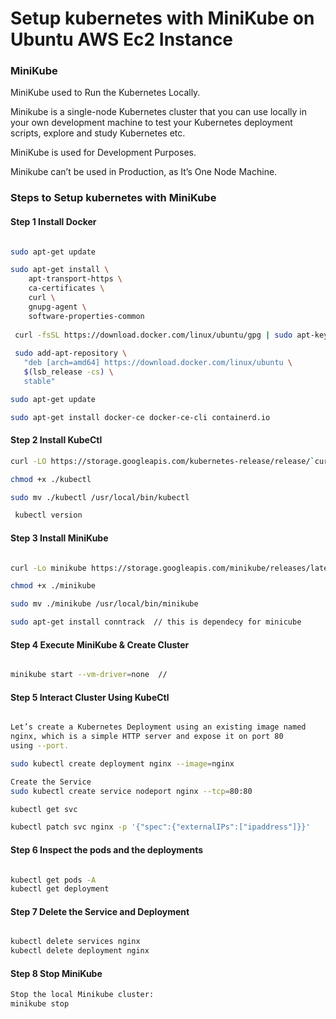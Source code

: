 
# Setup kubernetes with MiniKube on Ubuntu AWS Ec2 Instance 

### MiniKube 

MiniKube used to Run the Kubernetes Locally. 

Minikube is a single-node Kubernetes cluster that you can use locally in your own development machine to test your Kubernetes deployment scripts,
explore and study Kubernetes etc.

MiniKube is used for Development Purposes.

Minikube can’t be used in Production, as It’s One Node Machine.


### Steps to Setup kubernetes with MiniKube

#### Step 1 Install Docker 

```sh

sudo apt-get update

sudo apt-get install \
    apt-transport-https \
    ca-certificates \
    curl \
    gnupg-agent \
    software-properties-common
    
 curl -fsSL https://download.docker.com/linux/ubuntu/gpg | sudo apt-key add -
 
 sudo add-apt-repository \
   "deb [arch=amd64] https://download.docker.com/linux/ubuntu \
   $(lsb_release -cs) \
   stable"

sudo apt-get update

sudo apt-get install docker-ce docker-ce-cli containerd.io

````

#### Step 2 Install KubeCtl 

```sh
curl -LO https://storage.googleapis.com/kubernetes-release/release/`curl -s https://storage.googleapis.com/kubernetes-release/release/stable.txt`/bin/linux/amd64/kubectl

chmod +x ./kubectl

sudo mv ./kubectl /usr/local/bin/kubectl

 kubectl version

```

#### Step 3 Install MiniKube
```sh

curl -Lo minikube https://storage.googleapis.com/minikube/releases/latest/minikube-linux-amd64

chmod +x ./minikube

sudo mv ./minikube /usr/local/bin/minikube

sudo apt-get install conntrack  // this is dependecy for minicube 
```

#### Step 4 Execute MiniKube & Create Cluster

```sh

minikube start --vm-driver=none  // 

```

#### Step 5 Interact Cluster Using KubeCtl

```sh

Let’s create a Kubernetes Deployment using an existing image named
nginx, which is a simple HTTP server and expose it on port 80
using --port.

sudo kubectl create deployment nginx --image=nginx

Create the Service 
sudo kubectl create service nodeport nginx --tcp=80:80 

kubectl get svc

kubectl patch svc nginx -p '{"spec":{"externalIPs":["ipaddress"]}}'

```



#### Step 6 Inspect the pods and the deployments

```sh

kubectl get pods -A
kubectl get deployment

```


#### Step 7 Delete the Service and Deployment

```sh

kubectl delete services nginx
kubectl delete deployment nginx

```

#### Step 8 Stop MiniKube

```sh
Stop the local Minikube cluster:
minikube stop

```
